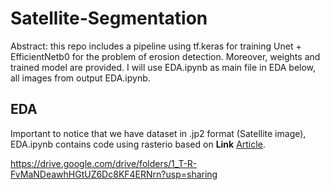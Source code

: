 # Satellite-Segmentation
Abstract: this repo includes a pipeline using tf.keras for training Unet + EfficientNetb0 for the problem of erosion detection. Moreover, weights and trained model are provided. I will use EDA.ipynb as main file in EDA below, all images from output EDA.ipynb.

## EDA
Important to notice that we have dataset in .jp2 format (Satellite image), EDA.ipynb contains code using rasterio based on 
 **Link** [Article](https://medium.datadriveninvestor.com/preparing-aerial-imagery-for-crop-classification-ce05d3601c68).
 
 
https://drive.google.com/drive/folders/1_T-R-FvMaNDeawhHGtUZ6Dc8KF4ERNrn?usp=sharing
